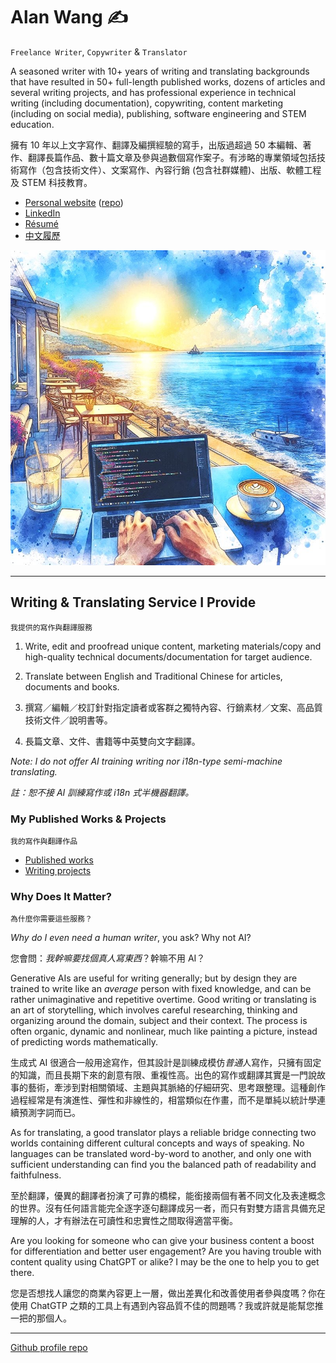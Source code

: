 # Alan Wang ✍️

`Freelance Writer`, `Copywriter` & `Translator`

A seasoned writer with 10+ years of writing and translating backgrounds that have resulted in 50+ full-length published works, dozens of articles and several writing projects, and has professional experience in technical writing (including documentation), copywriting, content marketing (including on social media), publishing, software engineering and STEM education.

擁有 10 年以上文字寫作、翻譯及編撰經驗的寫手，出版過超過 50 本編輯、著作、翻譯長篇作品、數十篇文章及參與過數個寫作案子。有涉略的專業領域包括技術寫作（包含技術文件）、文案寫作、內容行銷 (包含社群媒體)、出版、軟體工程及 STEM 科技教育。

- [Personal website](https://alankrantas.github.io/) ([repo](https://github.com/alankrantas/alankrantas.github.io))
- [LinkedIn](https://www.linkedin.com/in/alankrantas/)
- [Résumé](https://www.cake.me/krantas)
- [中文履歷](https://www.cake.me/me/krantas)

![profile](profile.jpg)

---

## Writing & Translating Service I Provide

`我提供的寫作與翻譯服務`

1. Write, edit and proofread unique content, marketing materials/copy and high-quality technical documents/documentation for target audience.
2. Translate between English and Traditional Chinese for articles, documents and books.

1. 撰寫／編輯／校訂針對指定讀者或客群之獨特內容、行銷素材／文案、高品質技術文件／說明書等。
2. 長篇文章、文件、書籍等中英雙向文字翻譯。

_Note: I do not offer AI training writing nor i18n-type semi-machine translating._

_註：恕不接 AI 訓練寫作或 i18n 式半機器翻譯。_

### My Published Works & Projects

`我的寫作與翻譯作品`

- [Published works](https://github.com/alankrantas/alankrantas/blob/main/works/published.md)
- [Writing projects](https://github.com/alankrantas/alankrantas/blob/main/works/projects.md)

### Why Does It Matter?

`為什麼你需要這些服務？`

_Why do I even need a human writer_, you ask? Why not AI?

您會問：_我幹嘛要找個真人寫東西_？幹嘛不用 AI？

Generative AIs are useful for writing generally; but by design they are trained to write like an _average_ person with fixed knowledge, and can be rather unimaginative and repetitive overtime. Good writing or translating is an art of storytelling, which involves careful researching, thinking and organizing around the domain, subject and their context. The process is often organic, dynamic and nonlinear, much like painting a picture, instead of predicting words mathematically.

生成式 AI 很適合一般用途寫作，但其設計是訓練成模仿*普通*人寫作，只擁有固定的知識，而且長期下來的創意有限、重複性高。出色的寫作或翻譯其實是一門說故事的藝術，牽涉到對相關領域、主題與其脈絡的仔細研究、思考跟整理。這種創作過程經常是有演進性、彈性和非線性的，相當類似在作畫，而不是單純以統計學連續預測字詞而已。

As for translating, a good translator plays a reliable bridge connecting two worlds containing different cultural concepts and ways of speaking. No languages can be translated word-by-word to another, and only one with sufficient understanding can find you the balanced path of readability and faithfulness.

至於翻譯，優異的翻譯者扮演了可靠的橋樑，能銜接兩個有著不同文化及表達概念的世界。沒有任何語言能完全逐字逐句翻譯成另一者，而只有對雙方語言具備充足理解的人，才有辦法在可讀性和忠實性之間取得適當平衡。

Are you looking for someone who can give your business content a boost for differentiation and better user engagement? Are you having trouble with content quality using ChatGPT or alike? I may be the one to help you to get there.

您是否想找人讓您的商業內容更上一層，做出差異化和改善使用者參與度嗎？你在使用 ChatGTP 之類的工具上有遇到內容品質不佳的問題嗎？我或許就是能幫您推一把的那個人。

---

[Github profile repo](https://github.com/alankrantas/alankrantas)
